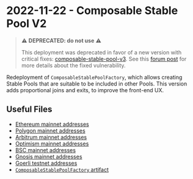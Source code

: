 # 2022-11-22 - Composable Stable Pool V2

> ⚠️ **DEPRECATED: do not use** ⚠️
>
> This deployment was deprecated in favor of a new version with critical fixes: [composable-stable-pool-v3](../20230206-composable-stable-pool-v3/).
> See this [forum post](https://forum.balancer.fi/t/reentrancy-vulnerability-scope-expanded/4345) for more details about the fixed vulnerability.

Redeployment of `ComposableStablePoolFactory`, which allows creating Stable Pools that are suitable to be included in other Pools. This version adds proportional joins and exits, to improve the front-end UX.

## Useful Files

- [Ethereum mainnet addresses](./output/mainnet.json)
- [Polygon mainnet addresses](./output/polygon.json)
- [Arbitrum mainnet addresses](./output/arbitrum.json)
- [Optimism mainnet addresses](./output/optimism.json)
- [BSC mainnet addresses](./output/bsc.json)
- [Gnosis mainnet addresses](./output/gnosis.json)
- [Goerli testnet addresses](./output/goerli.json)
- [`ComposableStablePoolFactory` artifact](./artifact/ComposableStablePoolFactory.json)
